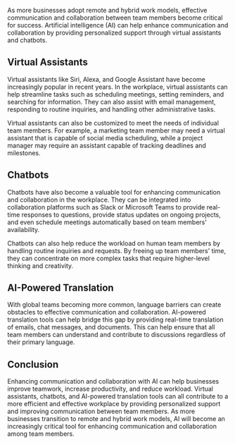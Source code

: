 
As more businesses adopt remote and hybrid work models, effective communication and collaboration between team members become critical for success. Artificial intelligence (AI) can help enhance communication and collaboration by providing personalized support through virtual assistants and chatbots.

Virtual Assistants
------------------

Virtual assistants like Siri, Alexa, and Google Assistant have become increasingly popular in recent years. In the workplace, virtual assistants can help streamline tasks such as scheduling meetings, setting reminders, and searching for information. They can also assist with email management, responding to routine inquiries, and handling other administrative tasks.

Virtual assistants can also be customized to meet the needs of individual team members. For example, a marketing team member may need a virtual assistant that is capable of social media scheduling, while a project manager may require an assistant capable of tracking deadlines and milestones.

Chatbots
--------

Chatbots have also become a valuable tool for enhancing communication and collaboration in the workplace. They can be integrated into collaboration platforms such as Slack or Microsoft Teams to provide real-time responses to questions, provide status updates on ongoing projects, and even schedule meetings automatically based on team members' availability.

Chatbots can also help reduce the workload on human team members by handling routine inquiries and requests. By freeing up team members' time, they can concentrate on more complex tasks that require higher-level thinking and creativity.

AI-Powered Translation
----------------------

With global teams becoming more common, language barriers can create obstacles to effective communication and collaboration. AI-powered translation tools can help bridge this gap by providing real-time translation of emails, chat messages, and documents. This can help ensure that all team members can understand and contribute to discussions regardless of their primary language.

Conclusion
----------

Enhancing communication and collaboration with AI can help businesses improve teamwork, increase productivity, and reduce workload. Virtual assistants, chatbots, and AI-powered translation tools can all contribute to a more efficient and effective workplace by providing personalized support and improving communication between team members. As more businesses transition to remote and hybrid work models, AI will become an increasingly critical tool for enhancing communication and collaboration among team members.
